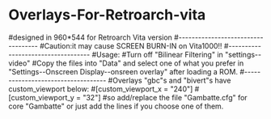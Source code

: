 # Overlays-For-Retroarch-vita
#designed in 960*544 for Retroarch Vita version
#-----------------------------------
#Caution:it may cause SCREEN BURN-IN on Vita1000!!
#-----------------------------------
#Usage:
#Turn off "Bilinear Filtering" in "settings--video"
#Copy the files into "Data" and select one of what you prefer in "Settings--Onscreen Display--onsreen overlay" after loading a ROM.
#-----------------------------------
#Overlays "gbc"s and "bivert"s have custom_viewport below:
#[custom_viewport_x = "240"]
#[custom_viewport_y = "32"]
#so add/replace the file "Gambatte.cfg" for core "Gambatte" or just add the lines if you choose one of them.
